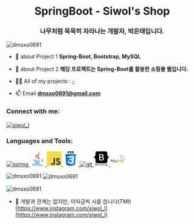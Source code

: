 <h1 align="center">SpringBoot - Siwol's Shop</h1>
<h3 align="center">나무처럼 묵묵히 자라나는 개발자, 박은태입니다.</h3>

<p align="left"> <img src="https://komarev.com/ghpvc/?username=dmsxo0691&label=Profile%20views&color=0e75b6&style=flat" alt="dmsxo0691" /> </p>

- 🌱 about Project 1 **Spring-Boot, Bootstrap, MySQL**

- 💬 about Project 2 **해당 프로젝트는 Spring-Boot를 활용한 쇼핑몰 웹입니다.**

- 👨‍💻 All of my projects : [-](-)

- 📫 Email **dmsxo0691@gmail.com**

<h3 align="left">Connect with me:</h3>
<p align="left">
<a href="https://instagram.com/siwol_l" target="blank"><img align="center" src="https://raw.githubusercontent.com/rahuldkjain/github-profile-readme-generator/master/src/images/icons/Social/instagram.svg" alt="siwol_l" height="30" width="40" /></a>
<h3 align="left">Languages and Tools:</h3>
<a href="https://spring.io/" target="_blank" rel="noreferrer"> <img src="https://www.vectorlogo.zone/logos/springio/springio-icon.svg" alt="spring" width="40" height="40"/> </a>
<a href="https://www.java.com" target="_blank" rel="noreferrer"> <img src="https://raw.githubusercontent.com/devicons/devicon/master/icons/java/java-original.svg" alt="java" width="40" height="40"/> </a> 
<a href="https://developer.mozilla.org/en-US/docs/Web/JavaScript" target="_blank" rel="noreferrer"> <img src="https://raw.githubusercontent.com/devicons/devicon/master/icons/javascript/javascript-original.svg" alt="javascript" width="40" height="40"/> </a> 
<a href="https://www.w3schools.com/css/" target="_blank" rel="noreferrer"> <img src="https://raw.githubusercontent.com/devicons/devicon/master/icons/css3/css3-original-wordmark.svg" alt="css3" width="40" height="40"/> </a> 
<a href="https://git-scm.com/" target="_blank" rel="noreferrer"> <img src="https://www.vectorlogo.zone/logos/git-scm/git-scm-icon.svg" alt="git" width="40" height="40"/> </a>
<a href="https://getbootstrap.com" target="_blank" rel="noreferrer"> <img src="https://raw.githubusercontent.com/devicons/devicon/master/icons/bootstrap/bootstrap-plain-wordmark.svg" alt="bootstrap" width="40" height="40"/> </a> 
<a href="https://www.mysql.com/" target="_blank" rel="noreferrer"> <img src="https://raw.githubusercontent.com/devicons/devicon/master/icons/mysql/mysql-original-wordmark.svg" alt="mysql" width="40" height="40"/> </a>   </p>

<p><img align="left" src="https://github-readme-stats.vercel.app/api/top-langs?username=dmsxo0691&show_icons=true&locale=en&layout=compact" alt="dmsxo0691" /></p>

<p>&nbsp;<img align="center" src="https://github-readme-stats.vercel.app/api?username=dmsxo0691&show_icons=true&locale=en" alt="dmsxo0691" /></p>

<p><img align="center" src="https://github-readme-streak-stats.herokuapp.com/?user=dmsxo0691&" alt="dmsxo0691" /></p>

- 📝 개발과 관계는 없지만, 이따금씩 시를 씁니다(TMI) [https://www.instagram.com/siwol_l](https://www.instagram.com/siwol_l)
